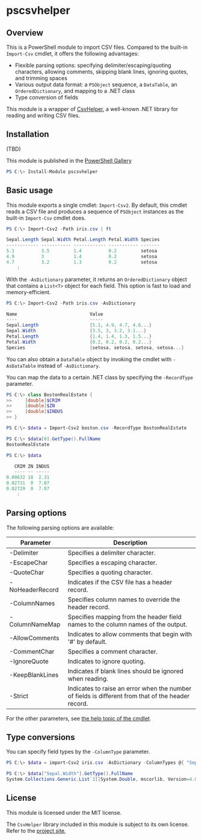 # pscsvhelper

## Overview

This is a PowerShell module to import CSV files. Compared to the built-in `Import-Csv` cmdlet, it offers the following advantages:

- Flexible parsing options: specifying delimiter/escaping/quoting characters, allowing comments, skipping blank lines, ignoring quotes, and trimming spaces
- Various output data format: a `PSObject` sequence, a `DataTable`, an `OrderedDictionary`, and mapping to a .NET class
- Type conversion of fields

This module is a wrapper of [CsvHelper](https://joshclose.github.io/CsvHelper/), a well-known .NET library for reading and writing CSV files.

## Installation

(TBD)

This module is published in the [PowerShell Gallery](https://powershellgaallery.com/pscvshelper)

```PowerShell
PS C:\> Install-Module pscsvhelper
```

## Basic usage

This module exports a single cmdlet: `Import-Csv2`. By default, this cmdlet reads a CSV file and produces a sequence of `PSObject` instances as the built-in `Import-Csv` cmdlet does.

```PowerShell
PS C:\> Import-Csv2 -Path iris.csv | ft

Sepal.Length Sepal.Width Petal.Length Petal.Width Species
------------ ----------- ------------ ----------- -------
5.1          3.5         1.4          0.2         setosa
4.9          3           1.4          0.2         setosa
4.7          3.2         1.3          0.2         setosa
    :
```

With the `-AsDictionary` parameter, it returns an `OrderedDictionary` object that contains a `List<T>` object for each field. This option is fast to load and memory-efficient.

```PowerShell
PS C:\> Import-Csv2 -Path iris.csv -AsDictionary

Name                           Value
----                           -----
Sepal.Length                   {5.1, 4.9, 4.7, 4.6...}
Sepal.Width                    {3.5, 3, 3.2, 3.1...}
Petal.Length                   {1.4, 1.4, 1.3, 1.5...}
Petal.Width                    {0.2, 0.2, 0.2, 0.2...}
Species                        {setosa, setosa, setosa, setosa...}
```

You can also obtain a `DataTable` object by invoking the cmdlet with `-AsDataTable` instead of `-AsDictionary`.

You can map the data to a certain .NET class by specifying the `-RecordType` parameter.

```PowerShell
PS C:\> class BostonRealEstate {
>>     [double]$CRIM
>>     [double]$ZN
>>     [double]$INDUS
>> }

PS C:\> $data = Import-Csv2 boston.csv -RecordType BostonRealEstate

PS C:\> $data[0].GetType().FullName
BostonRealEstate

PS C:\> $data

   CRIM ZN INDUS
   ---- -- -----
0.00632 18  2.31
0.02731  0  7.07
0.02729  0  7.07
    :
```

## Parsing options

The following parsing options are available:

|Parameter|Description|
|---------|-----------|
|-Delimiter|Specifies a delimiter character.|
|-EscapeChar|Specifies a escaping character.|
|-QuoteChar|Specifies a quoting character.|
|-NoHeaderRecord|Indicates if the CSV file has a header record.|
|-ColumnNames|Specifies column names to override the header record.|
|-ColumnNameMap|Specifies mapping from the header field names to the column names of the output.|
|-AllowComments|Indicates to allow comments that begin with '#' by default.|
|-CommentChar|Specifies a comment character.|
|-IgnoreQuote|Indicates to ignore quoting.|
|-KeepBlankLines|Indicates if blank lines should be ignored when reading.|
|-Strict|Indicates to raise an error when the number of fields is different from that of the header record.|

For the other parameters, see [the help topic of the cmdlet](https://github.com/horker/pscsvhelper/blob/docs/Import-Csv2.md).

## Type conversions

You can specify field types by the `-ColumnType` parameter.

```PowerShell
PS C:\> $data = import-Csv2 iris.csv -AsDictionary -ColumnTypes @{ "Sepal.Width" = [double] }

PS C:\> $data["Sepal.Width"].GetType().FullName
System.Collections.Generic.List`1[[System.Double, mscorlib, Version=4.0.0.0, Culture=neutral, PublicKeyToken=b77a5c561934e089]]
```

## License

This module is licensed under the MIT license.

The `CsvHelper` library included in this module is subject to its own license. Refer to the [project site](https://joshclose.github.io/CsvHelper/),